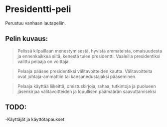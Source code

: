 ﻿# Presidentti-peli

Perustuu vanhaan lautapeliin.

## Pelin kuvaus:

> Pelissä kilpaillaan menestymisestä, hyvistä ammateista, omaisuudesta
ja ennenkaikkea siitä, kenestä tulee presidentti. Vaaleilla presidentiksi
valittu pelaaja on voittaja.

> Pelaaja pääsee presidentiksi välitavoitteiden kautta. Välitavoitteita
ovat johtaja-ammattiin tai kansanedustajaksi pääseminen.

> Pelaaja käyttää liikeittä, omistuskirjoja, rahaa, tutkintoja ja 
puolueen jäsenkirjaa välitavoitteiden ja lopullisen päämäärän saavuttamiseksi

## TODO:
-Käyttäjät ja käyttötapaukset
